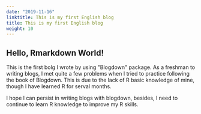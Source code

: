 ```yaml
---
date: "2019-11-16"
linktitle: This is my first English blog
title: This is my first English blog
weight: 10
---
```


## Hello, Rmarkdown World!
This is the first bolg I wrote by using "Blogdown" package. As a freshman to writing blogs, I met quite a few 
problems when I tried to practice following the book of Blogdown. This is due to the lack of R basic knowledge
of mine, though I have learned R for serval months. 

I hope I can persist in writing blogs with blogdown, besides, I need to continue to learn R knowledge to improve
my R skills.


